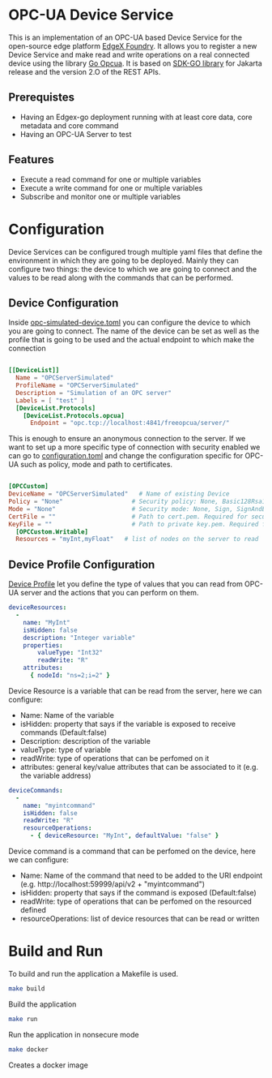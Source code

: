# OPC-UA Device Service

This is an implementation of an OPC-UA based Device Service for the open-source edge platform [EdgeX Foundry](https://github.com/edgexfoundry). It allows you to register a new Device Service and make read and write operations on a real connected device using the library [Go Opcua](https://github.com/gopcua/opcua). It is based on [SDK-GO library](https://github.com/edgexfoundry/device-sdk-go) for Jakarta release and the version 2.O of the REST APIs.


## Prerequistes
- Having an Edgex-go deployment running with at least core data, core metadata and core command
- Having an OPC-UA Server to test


## Features

- Execute a read command for one or multiple variables
- Execute a write command for one or multiple variables
- Subscribe and monitor one or multiple variables

# Configuration

Device Services can be configured trough multiple yaml files that define the environment in which they are going to be deployed. Mainly they can configure two things: the device to which we are going to connect and the values to be read along with the commands that can be performed.

## Device Configuration
Inside [opc-simulated-device.toml](https://github.com/Cavalbi/device-opcua-go/blob/master/cmd/res/devices/opc-simulated-device.toml) you can configure the device to which you are going to connect. The name of the device can be set as well as the profile that is going to be used and the actual endpoint to which make the connection

```toml

[[DeviceList]]
  Name = "OPCServerSimulated"
  ProfileName = "OPCServerSimulated"
  Description = "Simulation of an OPC server"
  Labels = [ "test" ]
  [DeviceList.Protocols]
    [DeviceList.Protocols.opcua]
      Endpoint = "opc.tcp://localhost:4841/freeopcua/server/"

```

This is enough to ensure an anonymous connection to the server. If we want to set up a more specific type of connection with security enabled we can go to [configuration.toml](https://github.com/Cavalbi/device-opcua-go/blob/master/cmd/res/configuration.toml) and change the configuration specific for OPC-UA such as policy, mode and path to certificates.

```toml

[OPCCustom]
DeviceName = "OPCServerSimulated"   # Name of existing Device
Policy = "None"                   # Security policy: None, Basic128Rsa15, Basic256, Basic256Sha256. Default: None
Mode = "None"                     # Security mode: None, Sign, SignAndEncrypt. Default: None
CertFile = ""                     # Path to cert.pem. Required for security mode/policy != None
KeyFile = ""                      # Path to private key.pem. Required for security mode/policy != None
  [OPCCustom.Writable]
  Resources = "myInt,myFloat"   # list of nodes on the server to read

```

## Device Profile Configuration
[Device Profile](https://github.com/Cavalbi/device-opcua-go/blob/master/cmd/res/profiles/opc-simulated-driver.yaml) let you define the type of values that you can read from OPC-UA server and the actions that you can perform on them.

```yaml
deviceResources:
  -
    name: "MyInt"
    isHidden: false
    description: "Integer variable"
    properties:
        valueType: "Int32"
        readWrite: "R"
    attributes:
      { nodeId: "ns=2;i=2" }
```
Device Resource is a variable that can be read from the server, here we can configure:

- Name: Name of the variable
- isHidden: property that says if the variable is exposed to receive commands (Default:false)
- Description: description of the variable
- valueType: type of variable
- readWrite: type of operations that can be perfomed on it
- attributes: general key/value attributes that can be associated to it (e.g. the variable address)

```yaml
deviceCommands:
  -
    name: "myintcommand"
    isHidden: false
    readWrite: "R"
    resourceOperations:
      - { deviceResource: "MyInt", defaultValue: "false" }
```

Device command is a command that can be perfomed on the device, here we can configure:

- Name: Name of the command that need to be added to the URI endpoint (e.g. http://localhost:59999/api/v2 + "myintcommand")
- isHidden: property that says if the command is exposed (Default:false)
- readWrite: type of operations that can be perfomed on the resourced defined
- resourceOperations: list of device resources that can be read or written

# Build and Run
To build and run the application a Makefile is used.

```bash
make build
```
Build the application

```bash
make run
```
Run the application in nonsecure mode

```bash
make docker
```
Creates a docker image 
